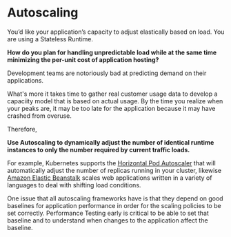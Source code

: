 Autoscaling
===

You’d like your application’s capacity to adjust elastically based on load.  You are using a Stateless Runtime.

**How do you plan for handling unpredictable load while at the same time minimizing the per-unit cost of application hosting?**

Development teams are notoriously bad at predicting demand on their applications.  

What's more it takes time to gather real customer usage data to develop a capaciity model that is based on actual usage.  By the time you realize when your peaks are, it may be too late for the application because it may have crashed from overuse.

Therefore,

**Use Autoscaling to dynamically adjust the number of identical runtime instances to only the number required by current traffic loads.**

For example, Kubernetes supports the [Horizontal Pod Autoscaler](https://kubernetes.io/docs/tasks/run-application/horizontal-pod-autoscale/) that will automatically adjust the number of replicas running in your cluster, likewise [Amazon Elastic Beanstalk](https://aws.amazon.com/elasticbeanstalk/) scales web applications written in a variety of languages to deal with shifting load conditions.

One issue that all autoscaling frameworks have is that they depend on good baselines for application performance in order for the scaling policies to be set correctly.  Performance Testing early is critical to be able to set that baseline and to understand when changes to the application affect the baseline.
